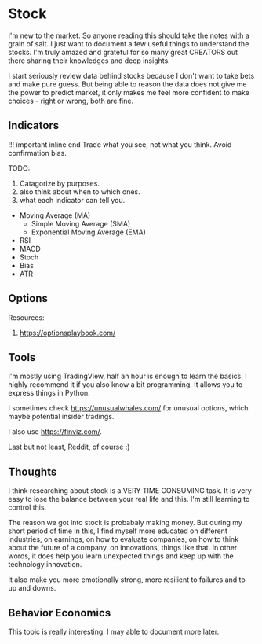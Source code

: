 # Stock

I'm new to the market.
So anyone reading this should take the notes with a grain of salt.
I just want to document a few useful things to understand the stocks.
I'm truly amazed and grateful for so many great CREATORS out there
sharing their knowledges and deep insights.

I start seriously review data behind stocks because I don't want to take bets and make pure guess.
But being able to reason the data does not give me the power to predict market,
it only makes me feel more confident to make choices - right or wrong, both are fine.

## Indicators

!!! important inline end
    Trade what you see, not what you think.
    Avoid confirmation bias.

TODO:
1. Catagorize by purposes.
2. also think about when to which ones.
3. what each indicator can tell you.

- Moving Average (MA)
    - Simple Moving Average (SMA)
    - Exponential Moving Average (EMA)
- RSI
- MACD
- Stoch
- Bias
- ATR

## Options

Resources:

1. https://optionsplaybook.com/

## Tools

I'm mostly using TradingView, half an hour is enough to learn the basics.
I highly recommend it if you also know a bit programming. It allows you
to express things in Python.

I sometimes check https://unusualwhales.com/ for unusual options,
which maybe potential insider tradings.

I also use https://finviz.com/.

Last but not least, Reddit, of course :)

## Thoughts

I think researching about stock is a VERY TIME CONSUMING task.
It is very easy to lose the balance between your real life and this.
I'm still learning to control this.

The reason we got into stock is probabaly making money.
But during my short period of time in this,
I find myself more educated on different industries, on earnings,
on how to evaluate companies, on how to think about the future of a company,
on innovations, things like that.
In other words, it does help you learn unexpected things and keep up with the technology innovation.

It also make you more emotionally strong, more resilient to failures and to up and downs.

## Behavior Economics
This topic is really interesting.
I may able to document more later.
